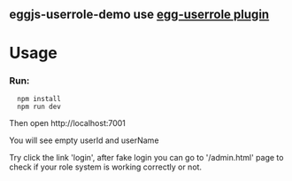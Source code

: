 
## eggjs-userrole-demo use [egg-userrole plugin](https://github.com/eggjs/egg-userrole)

# Usage

### Run:
```shell
  npm install
  npm run dev
```

  Then open http://localhost:7001 
  
  You will see empty userId and userName
  
  Try click the link 'login', after fake login you can go to '/admin.html' page to check if your role system is working correctly or not.
